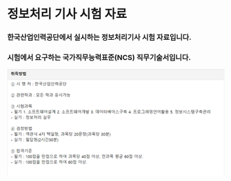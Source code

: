 # 정보처리 기사 시험 자료



### 한국산업인력공단에서 실시하는 정보처리기사 시험 자료입니다.
### 시험에서 요구하는 국가직무능력표준(NCS) 직무기술서입니다.


<img src="eip_mathod_how_to.png">
